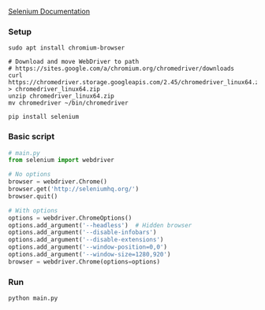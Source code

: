 ---
---

[Selenium Documentation](https://www.seleniumhq.org/docs/03_webdriver.jsp)

### Setup
```shell
sudo apt install chromium-browser

# Download and move WebDriver to path
# https://sites.google.com/a/chromium.org/chromedriver/downloads
curl https://chromedriver.storage.googleapis.com/2.45/chromedriver_linux64.zip > chromedriver_linux64.zip
unzip chromedriver_linux64.zip
mv chromedriver ~/bin/chromedriver

pip install selenium
```

### Basic script
```python
# main.py
from selenium import webdriver

# No options
browser = webdriver.Chrome()
browser.get('http://seleniumhq.org/')
browser.quit()

# With options
options = webdriver.ChromeOptions()
options.add_argument('--headless')  # Hidden browser
options.add_argument('--disable-infobars')
options.add_argument('--disable-extensions')
options.add_argument('--window-position=0,0')
options.add_argument('--window-size=1280,920')
browser = webdriver.Chrome(options=options)
```

### Run
```shell
python main.py
```
